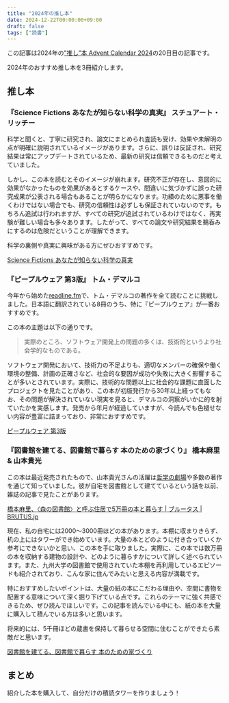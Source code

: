 ```yaml
---
title: "2024年の推し本"
date: 2024-12-22T00:00:00+09:00
draft: false
tags: ["読書"]
---
```

この記事は2024年の[”推し”本 Advent Calendar 2024](https://adventar.org/calendars/10126)の20日目の記事です。

2024年のおすすめ推し本を3冊紹介します。

## 推し本

### 『Science Fictions あなたが知らない科学の真実』 スチュアート・リッチー

科学と聞くと、丁寧に研究され、論文にまとめられ査読も受け、効果や未解明の点が明確に説明されているイメージがあります。さらに、誤りは反証され、研究結果は常にアップデートされているため、最新の研究は信頼できるものだと考えていました。

しかし、この本を読むとそのイメージが崩れます。研究不正が存在し、意図的に効果がなかったものを効果があるとするケースや、間違いに気づかずに誤った研究成果が公表される場合もあることが明らかになります。功績のために悪事を働くわけではない場合でも、研究の信頼性は必ずしも保証されていないのです。もちろん追試は行われますが、すべての研究が追試されているわけではなく、再実験が難しい場合も多々あります。したがって、すべての論文や研究結果を鵜呑みにするのは危険だということが理解できます。

科学の裏側や真実に興味がある方にぜひおすすめです。

[Science Fictions あなたが知らない科学の真実](https://amzn.to/406vJVI)

### 『ピープルウェア 第3版』 トム・デマルコ

今年から始めた[readline.fm](https://creators.spotify.com/pod/show/readlinefm)で、トム・デマルコの著作を全て読むことに挑戦しました。日本語に翻訳されている8冊のうち、特に『ピープルウェア』が一番おすすめです。

この本の主題は以下の通りです。

> 実際のところ、ソフトウェア開発上の問題の多くは、技術的というより社会学的なものである。

ソフトウェア開発において、技術力の不足よりも、適切なメンバーの確保や働く環境の整備、計画の正確さなど、社会的な要因が成功や失敗に大きく影響することが多いとされています。実際に、技術的な問題以上に社会的な課題に直面したプロジェクトを見たことがあり、この本が初版発行から30年以上経ってもなお、その問題が解決されていない現実を見ると、デマルコの洞察がいかに的を射ていたかを実感します。発売から年月が経過していますが、今読んでも色褪せない内容が豊富に詰まっており、非常におすすめです。

[ピープルウェア 第3版](https://amzn.to/4gqAG0Z)

### 『図書館を建てる、図書館で暮らす 本のための家づくり』 橋本麻里 & 山本貴光

この本は最近発売されたもので、山本貴光さんの活躍は[哲学の劇場](https://www.youtube.com/c/tetsugeki)や多数の著作を通じて知っていました。彼が自宅を図書館として建てているという話を以前、雑誌の記事で見たことがあります。

[橋本麻里、〈森の図書館〉と呼ぶ住居で5万冊の本と暮らす | ブルータス | BRUTUS.jp](https://brutus.jp/writer_home_hashimoto/)

現在、私の自宅には2000〜3000冊ほどの本があります。本棚に収まりきらず、机の上にはタワーができ始めています。大量の本とどのように付き合っていくか参考にできないかと思い、この本を手に取りました。実際に、この本では数万冊の本を収納する建物の設計や、どのように暮らすかについて詳しく述べられています。また、九州大学の図書館で使用されていた本棚を再利用しているエピソードも紹介されており、こんな家に住んでみたいと思える内容が満載です。

特におすすめしたいポイントは、大量の紙の本にこだわる理由や、空間に書物を配置する意味について深く掘り下げている点です。これらのテーマに強く共感できるため、ぜひ読んでほしいです。この記事を読んでいる中にも、紙の本を大量に購入して積んでいる方は多いと思います。

将来的には、5千冊ほどの蔵書を保持して暮らせる空間に住むことができたら素敵だと思います。

[図書館を建てる、図書館で暮らす 本のための家づくり](https://amzn.to/3VUoIVh)

## まとめ

紹介した本を購入して、自分だけの積読タワーを作りましょう！
